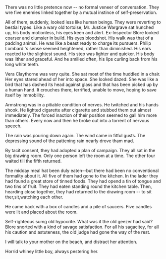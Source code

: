 There was no little pretence now -- no formal veneer of conversation. They wre five enemies linked together by a mutual instince of self-preservation.



All of them, suddenly, looked less like human beings. They were reverting to bestial types. Like a wary old tortoise, Mr. Justice Wargrave sat hunched up, his body motionless, his eyes keen and alert. Ex-Inspector Blore looked coarser and clumsier in build. His eyes bloodshot. His walk was that of a padding animal. He was like a beast ready to charge its pursuers. Philip Lombard 's sense seemed heightened, rather than diminished. His ears reacted to the slightest sound. His step was lighter and quicker. His body was lither and graceful. And he smilled often, his lips curling back from his long white teeth.



Vera Claythorne was very quite. She sat most of the time huddled in a chair.  Her eyes stared ahead of her into space. She looked dazed.  She was like a bird that has dashed its head against glass and that has been picked up by a human hand. It crouches there, terrified, unable to move, hoping to save itself by immobility.



Armstrong was in a pitiable condition of nerves. He twitched and his hands shook. He lighted cigarette after cigarette and stubbed them out almost immediately. The forced inaction of their position seemed to gall him more than others.  Every now and then he broke out into a torrent of nervous speech.



The rain was pouring down again. The wind came in fitful gusts. The depressing sound of the pattening rain nearly drove tham mad.



By tacit consent, they had adopted a plan of campaign. They all sat in the big drawing room. Only one person left the room at a time. The other  four waited till the fifth returned.



The midday meal hat been duly eaten--but there had been no conventional formality about it. All five of them had gone to the kitchen. In the lader they had found a great store of tinned foods. They had opend a tin of tongue and two tins of fruit. They had eaten standing  round the kitchen table. Then, hearding close together, they had returned to the drawing room -- to sit ther,sit,watching each other.



He came back with a box of candles and a pile of saucers. Five candles were lit and placed about the room.



Self-righteous sumg old hypocrite. What was it the old geezer had said? Blore snorted with a kind of savage satisfaction. For all his sagacitey, for all his caution and astuteness, the old judge had gone the way of the rest.

I will talk to your mother on the beach, and distract her attention.

Horrid whiney little boy, always pestering her.